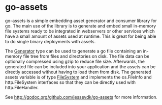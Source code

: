 # go-assets
go-assets is a simple embedding asset generator and consumer library for go.
The main use of the library is to generate and embed small in-memory file
systems ready to be integrated in webservers or other services which have
a small amount of assets used at runtime. This is great for being able to do
single binary deployments with assets.

The [Generator](http://godoc.org/github.com/jessevdk/go-assets#Generator) type
can be used to generate a go file containing an in-memory
file tree from files and directories on disk. The file data can be optionally
compressed using gzip to reduce file size. Afterwards, the generated file
can be included into your application and the assets can be directly accessed
without having to load them from disk. The generated assets variable is of
type [FileSystem](http://godoc.org/github.com/jessevdk/go-assets#FileSystem) and
implements the os.FileInfo and http.FileSystem interfaces so that they can be
directly used with http.FileHandler.

See <http://godoc.org/github.com/jessevdk/go-assets> for more information.
